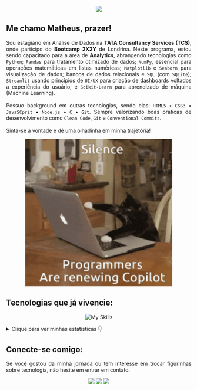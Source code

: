 <!-- Título principal -->
<div align="center">
  <img src="https://readme-typing-svg.herokuapp.com?font=Poppins&size=60&duration=2500&pause=1000&center=true&vCenter=true&width=750&height=100&lines=Ol%C3%A1!+Seja+bem+vindo(a)!;Veja+minha+jornada!">
</div>

<!-- Apresentação -->
<h2>Me chamo <strong>Matheus</strong>, prazer!</h2>
<p align="justify">Sou estagiário em Análise de Dados na <strong>TATA Consultancy Services (TCS)</strong>, onde participo do <strong>Bootcamp 2X2Y</strong> de Londrina. Neste programa, estou sendo capacitado para a área de <strong>Analytics</strong>, abrangendo tecnologias como <code>Python</code>; <code>Pandas</code> para tratamento otimizado de dados; <code>NumPy</code>, essencial para operações matemáticas em listas numéricas; <code>Matplotlib</code> e <code>Seaborn</code> para visualização de dados; bancos de dados relacionais e <code>SQL</code> (com <code>SQLite</code>); <code>Streamlit</code> usando princípios de <code>UI/UX</code> para criação de dashboards voltados a experiência do usuário; e <code>Scikit-Learn</code> para aprendizado de máquina (Machine Learning).<br><br>Possuo background em outras tecnologias, sendo elas: <code>HTML5</code> • <code>CSS3</code> • <code>JavaSCprit</code> • <code>Node.js</code> • <code>C</code> • <code>Git</code>. Sempre valorizando boas práticas de desenvolvimento como <code>Clean Code</code>, <code>Git</code> e <code>Conventional Commits</code>.<br><br>Sinta-se a vontade e dê uma olhadinha em minha trajetória!</p>

<!-- Meme do gato programador -->
<div align="center">
  <img src="./img/cat-programmer.gif" alt="meme de gato digitando em compuatdor" width="400px">
</div>

<!-- Ícones de habilidades -->
<h2 align="left">Tecnologias que já vivencie:</h2>
<div align="center">
  
![My Skills](https://go-skill-icons.vercel.app/api/icons?i=c,codeblocks,html,css,js,nodejs,vscode,git,gitbash,python,pandas,numpy,matplotlib,seaborn,streamlit,sqlite,anaconda,jupyter,scikitlearn,ollama,mysql&titles=true)
</div>

<!-- Dashboards -->
<details>
  <summary>Clique para ver minhas estatísticas 👇</summary>
  <br><br>
  <div align="center">
    <img src="https://github-readme-stats.vercel.app/api?username=MatheusVenturaNellessen&show_icons=true&theme=github_dark&rank_icon=percentile&locale=pt-br&custom_title=Estatísticas+Gerais+(GitHub)"><br>
    <hr>
    <img src="https://github-readme-stats.vercel.app/api/top-langs/?username=MatheusVenturaNellessen&layout=pie&theme=github_dark&locale=pt-br&custom_title=Top+Linguagens+(GitHub)"><br>
    <hr>
    <img src="https://github-readme-stats.vercel.app/api/wakatime?username=dev_matheusvn&theme=github_dark&locale=pt-br&custom_title=Distribuição+Percentual+das+Linguagens+(WakaTime)"><br><br>
    <img src="https://wakatime.com/badge/user/ba99e078-f53e-4e54-8fa1-e3dffd6d3d35.svg" width="225px">
  </div>
</details>

<!-- CTA (networking) -->
<h2 align="left">Conecte-se comigo:</h2>
<p align="justify">Se você gostou da minha jornada ou tem interesse em trocar figurinhas sobre tecnologia, não hesite em entrar em contato.</p>
<div align="center">
  <a href="mailto:ti.matheus.v.n@gmail.com?subject=Nova%20conex%C3%A3o%20no%20Github&body=Ol%C3%A1,%20acabei%20de%20me%20conectar%20contigo%20no%20Github!" target="_blank"><img src="https://img.shields.io/badge/Gmail-D14836?style=for-the-badge&logo=gmail&logoColor=white"></a>
  <a href="https://wa.me/+554399567105" target="_blank"><img src="https://img.shields.io/badge/WhatsApp-25D366?style=for-the-badge&logo=whatsapp&logoColor=white"></a>
  <a href="https://linkedin.com/in/matheus-ventura-nellessen" target="_blank"><img src="https://img.shields.io/badge/LinkedIn-0077B5?style=for-the-badge&logo=linkedin&logoColor=white"></a>
</div>

